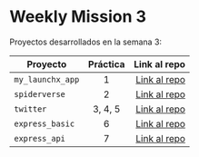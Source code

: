 # Weekly Mission 3

Proyectos desarrollados en la semana 3:

| Proyecto | Práctica | Link al repo |
| ------------- |:-------------:| -----:|
|`my_launchx_app`|1|[Link al repo](https://github.com/HannyCarballo/my_launchx_app.git)|
|`spiderverse`|2|[Link al repo](https://github.com/HannyCarballo/spiderverse.git)|
|`twitter`|3, 4, 5|[Link al repo](https://github.com/HannyCarballo/Twitter.git)|
|`express_basic`|6|[Link al repo](https://github.com/HannyCarballo/express_basic.git)|
|`express_api`|7|[Link al repo](https://github.com/LaunchX-InnovaccionVirtual/MissionNodeJS)|
